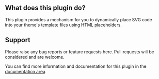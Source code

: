 ## What does this plugin do?

This plugin provides a mechanism for you to dynamically place SVG code into your theme's template files using HTML 
placeholders.

## Support

Please raise any bug reports or feature requests here. Pull requests will be considered and are welcome.

You can find more information and documentation for this plugin in the [documentation area](https://mishterk.github.io/dynamic-svg-icons-plugin-for-wordpress/). 
